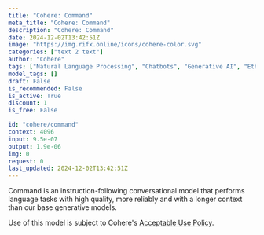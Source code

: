 ```yaml
---
title: "Cohere: Command"
meta_title: "Cohere: Command"
description: "Cohere: Command"
date: 2024-12-02T13:42:51Z
image: "https://img.rifx.online/icons/cohere-color.svg"
categories: ["text 2 text"]
author: "Cohere"
tags: ["Natural Language Processing", "Chatbots", "Generative AI", "Ethics", "Programming/Scripting"]
model_tags: []
draft: False
is_recommended: False
is_active: True
discount: 1
is_free: False

id: "cohere/command"
context: 4096
input: 9.5e-07
output: 1.9e-06
img: 0
request: 0
last_updated: 2024-12-02T13:42:51Z
---
```


Command is an instruction-following conversational model that performs language tasks with high quality, more reliably and with a longer context than our base generative models.

Use of this model is subject to Cohere's [Acceptable Use Policy](https://docs.cohere.com/docs/c4ai-acceptable-use-policy).

